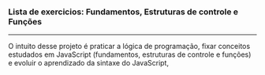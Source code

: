 ### Lista de exercicios: Fundamentos, Estruturas de controle e Funções
---
O intuito desse projeto é praticar a lógica de programação, fixar conceitos 
estudados em JavaScript (fundamentos, estruturas de controle e funções)
e evoluir o aprendizado da sintaxe do JavaScript, 
